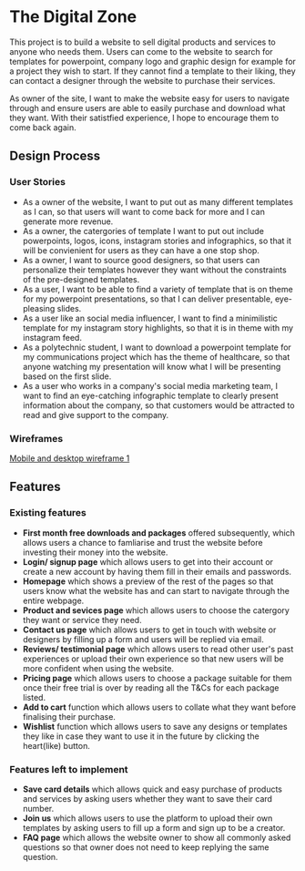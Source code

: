 # The Digital Zone
<p>This project is to build a website to sell digital products and services to anyone who needs them. Users can come to the website to search for templates for powerpoint, company logo and graphic design for example for a project they wish to start. If they cannot find a template to their liking, they can contact a designer through the website to purchase their services.</p>
<p>As owner of the site, I want to make the website easy for users to navigate through and ensure users are able to easily purchase and download what they want. With their satistfied experience, I hope to encourage them to come back again.</p>

## Design Process
<!---Provide us insights about your design process, focusing on who this website is for, what it is that they want to achieve and how your project is the best way to help them achieve these things.

In particular, as part of this section we recommend that you provide a list of User Stories, with the following general structure:

As a user type, I want to perform an action, so that I can achieve a goal.
This section is also where you would share links to any wireframes, mockups, diagrams etc. that you created as part of the design process. These files should themselves either be included as a pdf file in the project itself (in an separate directory) Include the Adobe XD wireframe as a folder. You can include the XD share url.--->

### User Stories
- As a owner of the website, I want to put out as many different templates as I can, so that users will want to come back for more and I can generate more revenue.
- As a owner, the catergories of template I want to put out include powerpoints, logos, icons, instagram stories and infographics, so that it will be convienient for users as they can have a one stop shop.
- As a owner, I want to source good designers, so that users can personalize their templates however they want without the constraints of the pre-designed templates.
- As a user, I want to be able to find a variety of template that is on theme for my powerpoint presentations, so that I can deliver presentable, eye-pleasing slides.
- As a user like an social media influencer, I want to find a minimilistic template for my instagram story highlights, so that it is in theme with my instagram feed.
- As a polytechnic student, I want to download a powerpoint template for my communications project which has the theme of healthcare, so that anyone watching my presentation will know what I will be presenting based on the first slide.
- As a user who works in a company's social media marketing team, I want to find an eye-catching infographic template to clearly present information about the company, so that customers would be attracted to read and give support to the company.

### Wireframes
[Mobile and desktop wireframe 1](wireframe%201.xd)

## Features
### Existing features
- __First month free downloads and packages__ offered subsequently, which allows users a chance to famliarise and trust the website before investing their money into the website.
- __Login/ signup page__ which allows users to get into their account or create a new account by having them fill in their emails and passwords.
- __Homepage__ which shows a preview of the rest of the pages so that users know what the website has and can start to navigate through the entire webpage.
- __Product and sevices page__ which allows users to choose the catergory they want or service they need. 
- __Contact us page__ which allows users to get in touch with website or designers by filling up a form and users will be replied via email.
- __Reviews/ testimonial page__ which allows users to read other user's past experiences or upload their own experience so that new users will be more confident when using the website.
- __Pricing page__ which allows users to choose a package suitable for them once their free trial is over by reading all the T&Cs for each package listed.
- __Add to cart__ function which allows users to collate what they want before finalising their purchase.
- __Wishlist__ function which allows users to save any designs or templates they like in case they want to use it in the future by clicking the heart(like) button.

### Features left to implement
- __Save card details__ which allows quick and easy purchase of products and services by asking users whether they want to save their card number.
- __Join us__ which allows users to use the platform to upload their own templates by asking users to fill up a form and sign up to be a creator.
- __FAQ page__ which allows the website owner to show all commonly asked questions so that owner does not need to keep replying the same question.